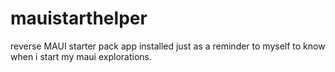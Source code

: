 # mauistarthelper
reverse MAUI starter pack 
app installed just as a reminder to myself to know when i start my maui explorations.
